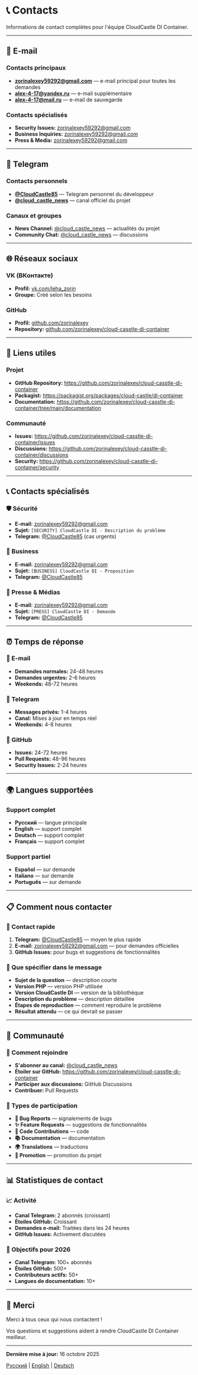 # 📞 Contacts

Informations de contact complètes pour l'équipe CloudCastle DI Container.

---

## 📧 E-mail

### Contacts principaux
- **zorinalexey59292@gmail.com** — e-mail principal pour toutes les demandes
- **alex-4-17@yandex.ru** — e-mail supplémentaire
- **alex-4-17@mail.ru** — e-mail de sauvegarde

### Contacts spécialisés
- **Security Issues:** zorinalexey59292@gmail.com
- **Business Inquiries:** zorinalexey59292@gmail.com
- **Press & Media:** zorinalexey59292@gmail.com

---

## 💬 Telegram

### Contacts personnels
- **[@CloudCastle85](https://t.me/CloudCastle85)** — Telegram personnel du développeur
- **[@cloud_castle_news](https://t.me/cloud_castle_news)** — canal officiel du projet

### Canaux et groupes
- **News Channel:** [@cloud_castle_news](https://t.me/cloud_castle_news) — actualités du projet
- **Community Chat:** [@cloud_castle_news](https://t.me/cloud_castle_news) — discussions

---

## 🌐 Réseaux sociaux

### VK (ВКонтакте)
- **Profil:** [vk.com/leha_zorin](https://vk.com/leha_zorin)
- **Groupe:** Créé selon les besoins

### GitHub
- **Profil:** [github.com/zorinalexey](https://github.com/zorinalexey)
- **Repository:** [github.com/zorinalexey/cloud-casstle-di-container](https://github.com/zorinalexey/cloud-casstle-di-container)

---

## 🔗 Liens utiles

### Projet
- **GitHub Repository:** https://github.com/zorinalexey/cloud-casstle-di-container
- **Packagist:** https://packagist.org/packages/cloud-castle/di-container
- **Documentation:** https://github.com/zorinalexey/cloud-casstle-di-container/tree/main/documentation

### Communauté
- **Issues:** https://github.com/zorinalexey/cloud-casstle-di-container/issues
- **Discussions:** https://github.com/zorinalexey/cloud-casstle-di-container/discussions
- **Security:** https://github.com/zorinalexey/cloud-casstle-di-container/security

---

## 📞 Contacts spécialisés

### 🛡️ Sécurité
- **E-mail:** zorinalexey59292@gmail.com
- **Sujet:** `[SECURITY] CloudCastle DI - Description du problème`
- **Telegram:** [@CloudCastle85](https://t.me/CloudCastle85) (cas urgents)

### 💼 Business
- **E-mail:** zorinalexey59292@gmail.com
- **Sujet:** `[BUSINESS] CloudCastle DI - Proposition`
- **Telegram:** [@CloudCastle85](https://t.me/CloudCastle85)

### 📰 Presse & Médias
- **E-mail:** zorinalexey59292@gmail.com
- **Sujet:** `[PRESS] CloudCastle DI - Demande`
- **Telegram:** [@CloudCastle85](https://t.me/CloudCastle85)

---

## ⏰ Temps de réponse

### 📧 E-mail
- **Demandes normales:** 24-48 heures
- **Demandes urgentes:** 2-6 heures
- **Weekends:** 48-72 heures

### 💬 Telegram
- **Messages privés:** 1-4 heures
- **Canal:** Mises à jour en temps réel
- **Weekends:** 4-8 heures

### 🐙 GitHub
- **Issues:** 24-72 heures
- **Pull Requests:** 48-96 heures
- **Security Issues:** 2-24 heures

---

## 🌍 Langues supportées

### Support complet
- **Русский** — langue principale
- **English** — support complet
- **Deutsch** — support complet
- **Français** — support complet

### Support partiel
- **Español** — sur demande
- **Italiano** — sur demande
- **Português** — sur demande

---

## 📋 Comment nous contacter

### 🚀 Contact rapide
1. **Telegram:** [@CloudCastle85](https://t.me/CloudCastle85) — moyen le plus rapide
2. **E-mail:** zorinalexey59292@gmail.com — pour demandes officielles
3. **GitHub Issues:** pour bugs et suggestions de fonctionnalités

### 📝 Que spécifier dans le message
- **Sujet de la question** — description courte
- **Version PHP** — version PHP utilisée
- **Version CloudCastle DI** — version de la bibliothèque
- **Description du problème** — description détaillée
- **Étapes de reproduction** — comment reproduire le problème
- **Résultat attendu** — ce qui devrait se passer

---

## 🤝 Communauté

### 👥 Comment rejoindre
- **S'abonner au canal:** [@cloud_castle_news](https://t.me/cloud_castle_news)
- **Étoiler sur GitHub:** https://github.com/zorinalexey/cloud-casstle-di-container
- **Participer aux discussions:** GitHub Discussions
- **Contribuer:** Pull Requests

### 🎯 Types de participation
- **🐛 Bug Reports** — signalements de bugs
- **✨ Feature Requests** — suggestions de fonctionnalités
- **🔧 Code Contributions** — code
- **📚 Documentation** — documentation
- **🌍 Translations** — traductions
- **📢 Promotion** — promotion du projet

---

## 📊 Statistiques de contact

### 📈 Activité
- **Canal Telegram:** 2 abonnés (croissant)
- **Étoiles GitHub:** Croissant
- **Demandes e-mail:** Traitées dans les 24 heures
- **GitHub Issues:** Activement discutées

### 🎯 Objectifs pour 2026
- **Canal Telegram:** 100+ abonnés
- **Étoiles GitHub:** 500+
- **Contributeurs actifs:** 50+
- **Langues de documentation:** 10+

---

## 🙏 Merci

Merci à tous ceux qui nous contactent !

Vos questions et suggestions aident à rendre CloudCastle DI Container meilleur.

---

**Dernière mise à jour:** 16 octobre 2025

[Русский](../../CONTACTS.md) | [English](../en/CONTACTS.md) | [Deutsch](../de/CONTACTS.md)
